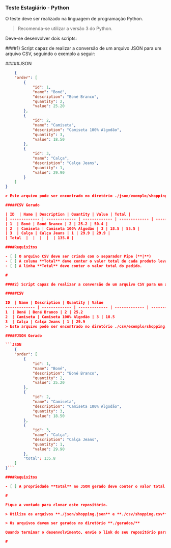 ### Teste Estagiário - Python

O teste deve ser realizado na linguagem de programação Python.

> Recomenda-se utilizar a versão 3 do Python.

Deve-se desenvolver dois scripts:

####1) Script capaz de realizar a conversão de um arquivo JSON para um arquivo CSV, seguindo o exemplo a seguir:

#####JSON

```JSON
	{
	"order": [
		{
			"id": 1,
			"name": "Boné",
			"description": "Boné Branco",
			"quantity": 2,
			"value": 25.20
		},
		{
			"id": 2,
			"name": "Camiseta",
			"description": "Camiseta 100% Algodão",
			"quantity": 3,
			"value": 18.50
		},
		{
			"id": 3,
			"name": "Calça",
			"description": "Calça Jeans",
			"quantity": 1,
			"value": 29.90
		}
	]
}

> Este arquivo pode ser encontrado no diretório ./json/exemplo/shopping.json

#####CSV Gerado

| ID  | Name | Description | Quantity | Value | Total |
| ------------- | ------------- | ------------- | ------------- | ------------- | -------------|
| 1  | Boné | Boné Branco | 2 | 25.2 | 50.4 |
| 2  | Camiseta | Camiseta 100% Algodão | 3 | 18.5 | 55.5 |
| 3  | Calça | Calça Jeans | 1 | 29.9 | 29.9 |
| Total  |  |  |  |  | 135.8 |

####Requisitos

- [ ] O arquivo CSV deve ser criado com o separador Pipe (**|**)
- [ ] A coluna **Total** deve conter o valor total de cada produto levando em conta as suas quantidades.
- [ ] A linha **Total** deve conter o valor total do pedido.

# 

####2) Script capaz de realizar a conversão de um arquivo CSV para um arquivo JSON, seguindo o exemplo a seguir:

#####CSV

ID  | Name | Description | Quantity | Value
------------- | ------------- | ------------- | ------------- | -------------
1  | Boné | Boné Branco | 2 | 25.2 
2  | Camiseta | Camiseta 100% Algodão | 3 | 18.5 
3  | Calça | Calça Jeans | 1 | 29.9 
> Este arquivo pode ser encontrado no diretório ./csv/exemplo/shopping.csv

#####JSON Gerado

```JSON
	{
	"order": [
		{
			"id": 1,
			"name": "Boné",
			"description": "Boné Branco",
			"quantity": 2,
			"value": 25.20
		},
		{
			"id": 2,
			"name": "Camiseta",
			"description": "Camiseta 100% Algodão",
			"quantity": 3,
			"value": 18.50
		},
		{
			"id": 3,
			"name": "Calça",
			"description": "Calça Jeans",
			"quantity": 1,
			"value": 29.90
		},
		"total": 135.8
	]
}```

####Requisitos

- [ ] A propriedade **total** no JSON gerado deve conter o valor total do pedido.

# 

Fique a vontade para clonar este repositório.

> Utilize os arquivos **./json/shopping.json** e **./csv/shopping.csv** para gerar os arquivos com seus respectivos scripts.

> Os arquivos devem ser gerados no diretório **./gerados/**

Quando terminar o desenvolvimento, envie o link do seu repositório para o e-mail ***cintia.andrade@edi-labs.com***.

# 
